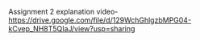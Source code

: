 Assignment 2 explanation video- https://drive.google.com/file/d/129WchGhlgzbMPG04-kCvep_NH8T5QIaJ/view?usp=sharing
